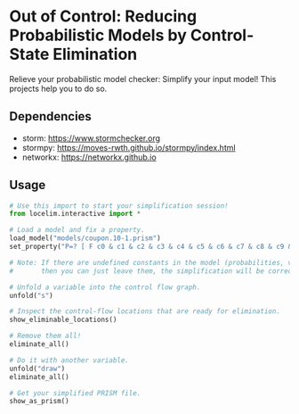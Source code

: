 # Out of Control:  Reducing Probabilistic Models by Control-State Elimination

Relieve your probabilistic model checker: Simplify your input model! This projects help you to do so.

## Dependencies
* storm: https://www.stormchecker.org 
* stormpy: https://moves-rwth.github.io/stormpy/index.html
* networkx: https://networkx.github.io

## Usage

```python
# Use this import to start your simplification session!
from locelim.interactive import *

# Load a model and fix a property.
load_model("models/coupon.10-1.prism")
set_property("P=? [ F c0 & c1 & c2 & c3 & c4 & c5 & c6 & c7 & c8 & c9 & s=2]")

# Note: If there are undefined constants in the model (probabilities, variable bounds, etc.),
#       then you can just leave them, the simplification will be correct in any case!

# Unfold a variable into the control flow graph.
unfold("s")

# Inspect the control-flow locations that are ready for elimination. 
show_eliminable_locations()

# Remove them all!
eliminate_all()

# Do it with another variable.
unfold("draw")
eliminate_all()

# Get your simplified PRISM file.
show_as_prism()
```
